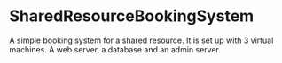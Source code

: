 # SharedResourceBookingSystem

A simple booking system for a shared resource. It is set up with 3 virtual machines. A web server, a database and an admin server.
